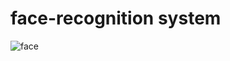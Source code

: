 # face-recognition system
![face](https://github.com/user-attachments/assets/827fc1ea-f7d2-4ea3-8ac2-b3c30d62193e)
